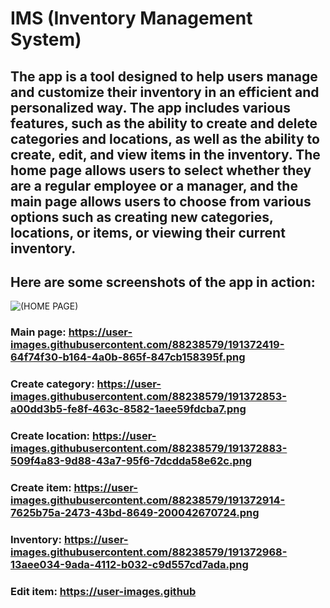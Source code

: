 # IMS (Inventory Management System)
## The app is a tool designed to help users manage and customize their inventory in an efficient and personalized way. The app includes various features, such as the ability to create and delete categories and locations, as well as the ability to create, edit, and view items in the inventory. The home page allows users to select whether they are a regular employee or a manager, and the main page allows users to choose from various options such as creating new categories, locations, or items, or viewing their current inventory.

## Here are some screenshots of the app in action:

![(HOME PAGE)](https://user-images.githubusercontent.com/88238579/191371013-0834a50b-21f7-47d5-9f3e-3ddc3c8f3944.png)
### Main page: https://user-images.githubusercontent.com/88238579/191372419-64f74f30-b164-4a0b-865f-847cb158395f.png
### Create category: https://user-images.githubusercontent.com/88238579/191372853-a00dd3b5-fe8f-463c-8582-1aee59fdcba7.png
### Create location: https://user-images.githubusercontent.com/88238579/191372883-509f4a83-9d88-43a7-95f6-7dcdda58e62c.png
### Create item: https://user-images.githubusercontent.com/88238579/191372914-7625b75a-2473-43bd-8649-200042670724.png
### Inventory: https://user-images.githubusercontent.com/88238579/191372968-13aee034-9ada-4112-b032-c9d557cd7ada.png
### Edit item: https://user-images.github
